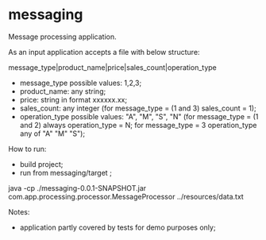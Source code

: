 # messaging

Message processing application.

As an input application accepts a file with below structure:

message_type|product_name|price|sales_count|operation_type

 - message_type possible values: 1,2,3;
 - product_name: any string;
 - price: string in format xxxxxx.xx;
 - sales_count: any integer (for message_type = (1 and 3) sales_count = 1);
 - operation_type possible values: "A", "M", "S", "N" 
   (for message_type = (1 and 2) always operation_type = N; 
    for message_type = 3 operation_type any of "A" "M" "S");

How to run:
 - build project;
 - run from messaging/target ;

java -cp ./messaging-0.0.1-SNAPSHOT.jar com.app.processing.processor.MessageProcessor ../resources/data.txt


Notes:

 - application partly covered by tests for demo purposes only;